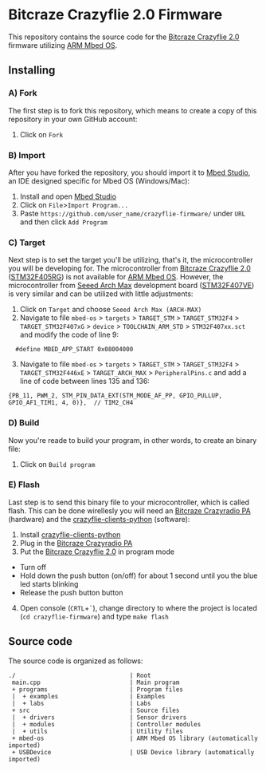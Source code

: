 # Bitcraze Crazyflie 2.0 Firmware  

This repository contains the source code for the [Bitcraze Crazyflie 2.0](https://www.bitcraze.io/crazyflie-2/) firmware utilizing [ARM Mbed OS](https://www.mbed.com/en/platform/mbed-os/).

## Installing

### A) Fork

The first step is to fork this repository, which means to create a copy of this repository in your own GitHub account:

1. Click on ```Fork```

### B) Import

After you have forked the repository, you should import it to [Mbed Studio](https://os.mbed.com/studio/), an IDE designed specific for Mbed OS (Windows/Mac):

1. Install and open [Mbed Studio](https://os.mbed.com/studio/)
2. Click on ```File```>```Import Program...```
3. Paste ```https://github.com/user_name/crazyflie-firmware/``` under ```URL``` and then click ```Add Program```

### C) Target

Next step is to set the target you'll be utilizing, that's it, the microcontroller you will be developing for. The microcontroller from [Bitcraze Crazyflie 2.0](https://www.bitcraze.io/crazyflie-2/) ([STM32F405RG](https://www.st.com/en/microcontrollers-microprocessors/stm32f405rg.html)) is not available for [ARM Mbed OS](https://www.mbed.com/en/platform/mbed-os/). However, the microcontroller from [Seeed Arch Max](https://os.mbed.com/platforms/Seeed-Arch-Max/) development board ([STM32F407VE](https://www.st.com/en/microcontrollers-microprocessors/stm32f407ve.html)) is very similar and can be utilized with little adjustments:

1. Click on ```Target``` and choose ```Seeed Arch Max (ARCH-MAX)```
2. Navigate to file ```mbed-os``` > ```targets``` > ```TARGET_STM``` > ```TARGET_STM32F4``` > ```TARGET_STM32F407xG``` > ```device``` > ```TOOLCHAIN_ARM_STD``` > ```STM32F407xx.sct``` and modify the code of line 9:

```  #define MBED_APP_START 0x08004000```

3. Navigate to file ```mbed-os``` > ```targets``` > ```TARGET_STM``` > ```TARGET_STM32F4``` > ```TARGET_STM32F446xE``` > ```TARGET_ARCH_MAX``` > ```PeripheralPins.c``` and add a line of code between lines 135 and 136: 

```{PB_11, PWM_2, STM_PIN_DATA_EXT(STM_MODE_AF_PP, GPIO_PULLUP, GPIO_AF1_TIM1, 4, 0)},  // TIM2_CH4```

### D) Build

Now you're reade to build your program, in other words, to create an binary file:

1. Click on ```Build program```


### E) Flash

Last step is to send this binary file to your microcontroller, which is called flash. This can be done wirellesly you will need an [Bitcraze Crazyradio PA](https://www.bitcraze.io/crazyradio-pa/) (hardware) and the [crazyflie-clients-python](https://github.com/bitcraze/crazyflie-clients-python) (software):

1. Install [crazyflie-clients-python](https://github.com/bitcraze/crazyflie-clients-python)
2. Plug in the [Bitcraze Crazyradio PA](https://www.bitcraze.io/crazyradio-pa/)
3. Put the [Bitcraze Crazyflie 2.0](https://www.bitcraze.io/crazyflie-2/) in program mode
- Turn off
- Hold down the push button (on/off) for about 1 second until you the blue led starts blinking
- Release the push button button
4. Open console (```CRTL```+``` ` ```), change directory to where the project is located (```cd crazyflie-firmware```) and type ```make flash```

## Source code

The source code is organized as follows:

```
./                                | Root
 main.cpp                         | Main program
 + programs                       | Program files
 |  + examples                    | Examples
 |  + labs                        | Labs
 + src                            | Source files
 |  + drivers                     | Sensor drivers
 |  + modules                     | Controller modules
 |  + utils                       | Utility files
 + mbed-os                        | ARM Mbed OS library (automatically imported)
 + USBDevice                      | USB Device library (automatically imported)
```
